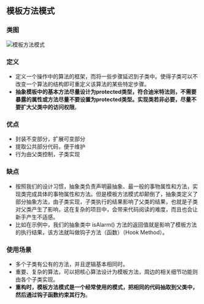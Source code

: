 ## 模板方法模式

### 类图

![模板方法模式](http://image.leeyom.top/blog/20200803121020.png)

### 定义

- 定义一个操作中的算法的框架，而将一些步骤延迟到子类中。使得子类可以不改变一个算法的结构即可重定义该算法的某些特定步骤。
- **抽象模板中的基本方法尽量设计为protected类型，符合迪米特法则，不需要暴露的属性或方法尽量不要设置为protected类型。实现类若非必要，尽量不要扩大父类中的访问权限**。

### 优点

- 封装不变部分，扩展可变部分
- 提取公共部分代码，便于维护
- 行为由父类控制，子类实现

### 缺点

- 按照我们的设计习惯，抽象类负责声明最抽象、最一般的事物属性和方法，实现类完成具体的事物属性和方法。但是模板方法模式却颠倒了，抽象类定义了部分抽象方法，由子类实现，子类执行的结果影响了父类的结果，也就是子类对父类产生了影响，这在复杂的项目中，会带来代码阅读的难度，而且也会让新手产生不适感。
- 比如在示例中，我们的抽象类中 isAlarm() 方法的返回值就是影响了模板方法的执行结果，该方法就叫做钩子方法（函数）（Hook Method）。

### 使用场景

- 多个子类有公有的方法，并且逻辑基本相同时。
- 重要、复杂的算法，可以把核心算法设计为模板方法，周边的相关细节功能则由各个子类实现。
- **重构时，模板方法模式是一个经常使用的模式，把相同的代码抽取到父类中，然后通过钩子函数约束其行为**。